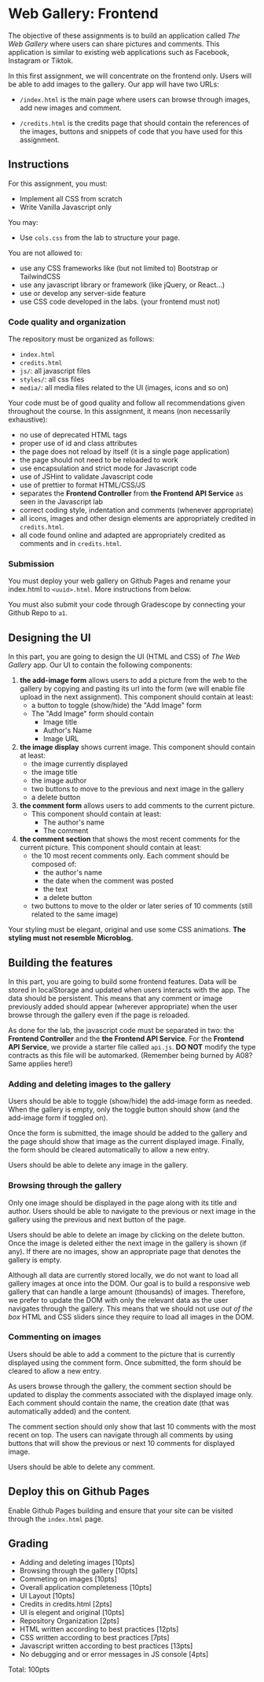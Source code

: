 # Web Gallery: Frontend

The objective of these assignments is to build an application called _The Web Gallery_ where users can share pictures
and comments. This application is similar to existing web applications such as Facebook, Instagram or Tiktok.

In this first assignment, we will concentrate on the frontend only. Users will be able to add images to the gallery.
Our app will have two URLs:

- `/index.html` is the main page where users can browse through images, add new images and comment.

- `/credits.html` is the credits page that should contain the references of the images, buttons and snippets of code
  that you have used for this assignment.

## Instructions

For this assignment, you must:

- Implement all CSS from scratch
- Write Vanilla Javascript only

You may:

- Use `cols.css` from the lab to structure your page.

You are not allowed to:

- use any CSS frameworks like (but not limited to) Bootstrap or TailwindCSS
- use any javascript library or framework (like jQuery, or React...)
- use or develop any server-side feature
- use CSS code developed in the labs. (your frontend must not)

### Code quality and organization

The repository must be organized as follows:

- `index.html`
- `credits.html`
- `js/`: all javascript files
- `styles/`: all css files
- `media/`: all media files related to the UI (images, icons and so on)

Your code must be of good quality and follow all recommendations given throughout the course. In this assignment,
it means (non necessarily exhaustive):

- no use of deprecated HTML tags
- proper use of id and class attributes
- the page does not reload by itself (it is a single page application)
- the page should not need to be reloaded to work
- use encapsulation and strict mode for Javascript code
- use of JSHint to validate Javascript code
- use of prettier to format HTML/CSS/JS
- separates the **Frontend Controller** from **the Frontend API Service** as seen in the Javascript lab
- correct coding style, indentation and comments (whenever appropriate)
- all icons, images and other design elements are appropriately credited in `credits.html`.
- all code found online and adapted are appropriately credited as comments and in `credits.html`.

### Submission

You must deploy your web gallery on Github Pages and rename your index.html to `<uuid>.html`. More instructions from
below.

You must also submit your code through Gradescope by connecting your Github Repo to `a1`.

## Designing the UI

In this part, you are going to design the UI (HTML and CSS) of _The Web Gallery_ app. Our UI to contain the following
components:

1. **the add-image form** allows users to add a picture from the web to the gallery by copying and pasting its url into the form (we will enable file upload in the next assignment). This component should contain at least:
   - a button to toggle (show/hide) the "Add Image" form
   - The "Add Image" form should contain
     - Image title
     - Author's Name
     - Image URL
2. **the image display** shows current image. This component should contain at least:
   - the image currently displayed
   - the image title
   - the image author
   - two buttons to move to the previous and next image in the gallery
   - a delete button
3. **the comment form** allows users to add comments to the current picture.
   - This component should contain at least:
     - The author's name
     - The comment
4. **the comment section** that shows the most recent comments for the current picture. This component should contain at least:
   - the 10 most recent comments only. Each comment should be composed of:
     - the author's name
     - the date when the comment was posted
     - the text
     - a delete button
   - two buttons to move to the older or later series of 10 comments (still related to the same image)

Your styling must be elegant, original and use some CSS animations. **The styling must not resemble Microblog.**

## Building the features

In this part, you are going to build some frontend features. Data will be stored in localStorage and updated when users
interacts with the app. The data should be persistent. This means that any comment or image previously added should
appear (wherever appropriate) when the user browse through the gallery even if the page is reloaded.

As done for the lab, the javascript code must be separated in two: the **Frontend Controller** and
the **the Frontend API Service**. For the **Frontend API Service**, we provide a starter file
called `api.js`. **DO NOT** modify the type contracts as this file will be automarked.
(Remember being burned by A08? Same applies here!)

### Adding and deleting images to the gallery

Users should be able to toggle (show/hide) the add-image form as needed. When the gallery is empty, only the toggle
button should show (and the add-image form if toggled on).

Once the form is submitted, the image should be added to the gallery and the page should show that image as the
current displayed image. Finally, the form should be cleared automatically to allow a new entry.

Users should be able to delete any image in the gallery.

### Browsing through the gallery

Only one image should be displayed in the page along with its title and author. Users should be able to navigate to
the previous or next image in the gallery using the previous and next button of the page.

Users should be able to delete an image by clicking on the delete button. Once the image is deleted either the next
image in the gallery is shown (if any). If there are no images, show an appropriate page that denotes the gallery is
empty.

Although all data are currently stored locally, we do not want to load all gallery images at once into the DOM.
Our goal is to build a responsive web gallery that can handle a large amount (thousands) of images. Therefore, we
prefer to update the DOM with only the relevant data as the user navigates through the gallery. This means that we
should not use _out of the box_ HTML and CSS sliders since they require to load all images in the DOM.

### Commenting on images

Users should be able to add a comment to the picture that is currently displayed using the comment form. Once
submitted, the form should be cleared to allow a new entry.

As users browse through the gallery, the comment section should be updated to display the comments associated with
the displayed image only. Each comment should contain the name, the creation date (that was automatically added) and
the content.

The comment section should only show that last 10 comments with the most recent on top. The users can navigate through
all comments by using buttons that will show the previous or next 10 comments for displayed image.

Users should be able to delete any comment.

## Deploy this on Github Pages

Enable Github Pages building and ensure that your site can be visited through the `index.html` page.

## Grading

- Adding and deleting images [10pts]
- Browsing through the gallery [10pts]
- Commeting on images [10pts]
- Overall application completeness [10pts]
- UI Layout [10pts]
- Credits in credits.html [2pts]
- UI is elegent and original [10pts]
- Repository Organization [2pts]
- HTML written according to best practices [12pts]
- CSS written according to best practices [7pts]
- Javascript written according to best practices [13pts]
- No debugging and or error messages in JS console [4pts]

Total: 100pts
